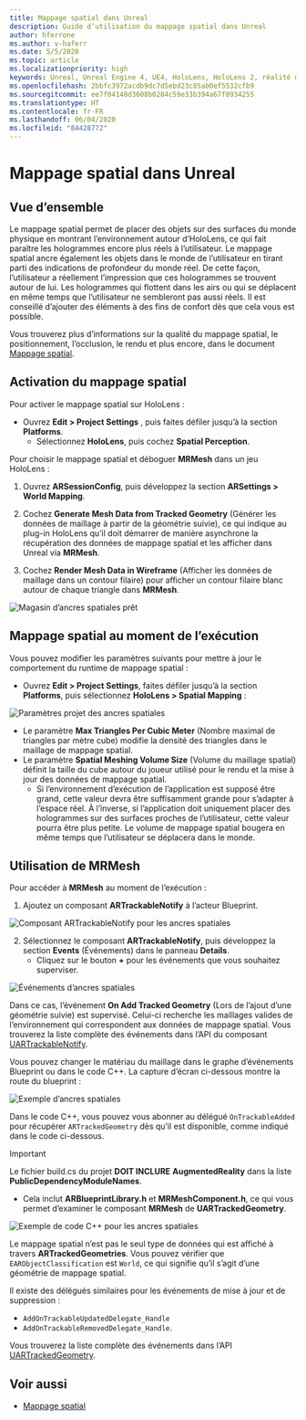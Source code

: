 ```yaml
---
title: Mappage spatial dans Unreal
description: Guide d’utilisation du mappage spatial dans Unreal
author: hferrone
ms.author: v-haferr
ms.date: 5/5/2020
ms.topic: article
ms.localizationpriority: high
keywords: Unreal, Unreal Engine 4, UE4, HoloLens, HoloLens 2, réalité mixte, développement, fonctionnalités, documentation, guides, hologrammes, mappage spatial
ms.openlocfilehash: 2bbfc3972acdb9dc7d5ebd23c85ab0ef5532cfb9
ms.sourcegitcommit: ee7f04148d3608b0284c59e33b394a67f0934255
ms.translationtype: HT
ms.contentlocale: fr-FR
ms.lasthandoff: 06/04/2020
ms.locfileid: "84428772"
---
```

# <a name="spatial-mapping-in-unreal"></a>Mappage spatial dans Unreal

## <a name="overview"></a>Vue d’ensemble
Le mappage spatial permet de placer des objets sur des surfaces du monde physique en montrant l’environnement autour d’HoloLens, ce qui fait paraître les hologrammes encore plus réels à l’utilisateur. Le mappage spatial ancre également les objets dans le monde de l’utilisateur en tirant parti des indications de profondeur du monde réel. De cette façon, l’utilisateur a réellement l’impression que ces hologrammes se trouvent autour de lui. Les hologrammes qui flottent dans les airs ou qui se déplacent en même temps que l’utilisateur ne sembleront pas aussi réels. Il est conseillé d’ajouter des éléments à des fins de confort dès que cela vous est possible.

Vous trouverez plus d’informations sur la qualité du mappage spatial, le positionnement, l’occlusion, le rendu et plus encore, dans le document [Mappage spatial](spatial-mapping.md).

## <a name="enabling-spatial-mapping"></a>Activation du mappage spatial

Pour activer le mappage spatial sur HoloLens :
- Ouvrez **Edit > Project Settings** , puis faites défiler jusqu’à la section **Platforms**.    
    + Sélectionnez **HoloLens**, puis cochez **Spatial Perception**.

Pour choisir le mappage spatial et déboguer **MRMesh** dans un jeu HoloLens :
1. Ouvrez **ARSessionConfig**, puis développez la section **ARSettings > World Mapping**. 

2. Cochez **Generate Mesh Data from Tracked Geometry** (Générer les données de maillage à partir de la géométrie suivie), ce qui indique au plug-in HoloLens qu’il doit démarrer de manière asynchrone la récupération des données de mappage spatial et les afficher dans Unreal via **MRMesh**. 
3. Cochez **Render Mesh Data in Wireframe** (Afficher les données de maillage dans un contour filaire) pour afficher un contour filaire blanc autour de chaque triangle dans **MRMesh**. 

![Magasin d’ancres spatiales prêt](images/unreal-spatialmapping-arsettings.PNG)


## <a name="spatial-mapping-at-runtime"></a>Mappage spatial au moment de l’exécution
Vous pouvez modifier les paramètres suivants pour mettre à jour le comportement du runtime de mappage spatial :

- Ouvrez **Edit > Project Settings**, faites défiler jusqu’à la section **Platforms**, puis sélectionnez **HoloLens > Spatial Mapping** : 

![Paramètres projet des ancres spatiales](images/unreal-spatialmapping-projectsettings.PNG)

- Le paramètre **Max Triangles Per Cubic Meter** (Nombre maximal de triangles par mètre cube) modifie la densité des triangles dans le maillage de mappage spatial.  
- Le paramètre **Spatial Meshing Volume Size** (Volume du maillage spatial) définit la taille du cube autour du joueur utilisé pour le rendu et la mise à jour des données de mappage spatial.  
    + Si l’environnement d’exécution de l’application est supposé être grand, cette valeur devra être suffisamment grande pour s’adapter à l’espace réel.  À l’inverse, si l’application doit uniquement placer des hologrammes sur des surfaces proches de l’utilisateur, cette valeur pourra être plus petite. Le volume de mappage spatial bougera en même temps que l’utilisateur se déplacera dans le monde. 

## <a name="working-with-mrmesh"></a>Utilisation de MRMesh
Pour accéder à **MRMesh** au moment de l’exécution :
1. Ajoutez un composant **ARTrackableNotify** à l’acteur Blueprint. 

![Composant ARTrackableNotify pour les ancres spatiales](images/unreal-spatialmapping-artrackablenotify.PNG)

2. Sélectionnez le composant **ARTrackableNotify**, puis développez la section **Events** (Événements) dans le panneau **Details**. 
    - Cliquez sur le bouton **+** pour les événements que vous souhaitez superviser. 

![Événements d’ancres spatiales](images/unreal-spatialmapping-events.PNG)

Dans ce cas, l’événement **On Add Tracked Geometry** (Lors de l’ajout d’une géométrie suivie) est supervisé. Celui-ci recherche les maillages valides de l’environnement qui correspondent aux données de mappage spatial. Vous trouverez la liste complète des événements dans l’API du composant [UARTrackableNotify](https://docs.unrealengine.com/API/Runtime/AugmentedReality/UARTrackableNotifyComponent/index.html). 

Vous pouvez changer le matériau du maillage dans le graphe d’événements Blueprint ou dans le code C++. La capture d’écran ci-dessous montre la route du blueprint : 

![Exemple d’ancres spatiales](images/unreal-spatialmapping-example.PNG)

Dans le code C++, vous pouvez vous abonner au délégué `OnTrackableAdded` pour récupérer `ARTrackedGeometry` dès qu’il est disponible, comme indiqué dans le code ci-dessous. 

> [!IMPORTANT]
> Le fichier build.cs du projet **DOIT INCLURE** **AugmentedReality** dans la liste **PublicDependencyModuleNames**.
> - Cela inclut **ARBlueprintLibrary.h** et **MRMeshComponent.h**, ce qui vous permet d’examiner le composant **MRMesh** de **UARTrackedGeometry**. 

![Exemple de code C++ pour les ancres spatiales](images/unreal-spatialmapping-examplecode.PNG)

Le mappage spatial n’est pas le seul type de données qui est affiché à travers **ARTrackedGeometries**. Vous pouvez vérifier que `EARObjectClassification` est `World`, ce qui signifie qu’il s’agit d’une géométrie de mappage spatial. 

Il existe des délégués similaires pour les événements de mise à jour et de suppression : 
- `AddOnTrackableUpdatedDelegate_Handle` 
- `AddOnTrackableRemovedDelegate_Handle`. 

Vous trouverez la liste complète des événements dans l’API [UARTrackedGeometry](https://docs.unrealengine.com/API/Runtime/AugmentedReality/UARTrackedGeometry/index.html).

## <a name="see-also"></a>Voir aussi
* [Mappage spatial](spatial-mapping.md)
